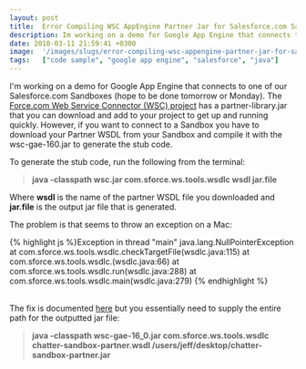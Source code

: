 ```yaml
---
layout: post
title:  Error Compiling WSC AppEngine Partner Jar for Salesforce.com Sandbox
description: Im working on a demo for Google App Engine that connects to one of our Salesforce.com Sandboxes (hope to be done tomorrow or Monday). The Force.com Web Service Connector (WSC) project  has a partner-library.jar that you can download and add to your project to get up and running quickly. However, if you want to connect to a Sandbox you have to download your Partner WSDL from your Sandbox and compile it with the wsc-gae-160.jar to generate the stub code. To generate the stub code, run the followin
date: 2010-03-11 21:59:41 +0300
image:  '/images/slugs/error-compiling-wsc-appengine-partner-jar-for-sandbox.jpg'
tags:   ["code sample", "google app engine", "salesforce", "java"]
---
```

<p style="clear: both">I'm working on a demo for Google App Engine that connects to one of our Salesforce.com Sandboxes (hope to be done tomorrow or Monday). The <a href="http://code.google.com/p/sfdc-wsc/" target="_blank">Force.com Web Service Connector (WSC) project</a> has a partner-library.jar that you can download and add to your project to get up and running quickly. However, if you want to connect to a Sandbox you have to download your Partner WSDL from your Sandbox and compile it with the wsc-gae-160.jar to generate the stub code.</p><p style="clear: both">To generate the stub code, run the following from the terminal:</p>
<blockquote style="clear: both"><p><strong>java -classpath wsc.jar com.sforce.ws.tools.wsdlc wsdl jar.file</strong></p></blockquote><p style="clear: both">Where <strong>wsdl</strong> is the name of the partner WSDL file you downloaded and <strong>jar.file</strong> is the output jar file that is generated.</p><p style="clear: both">The problem is that seems to throw an exception on a Mac:</p>
{% highlight js %}Exception in thread "main" java.lang.NullPointerException at
com.sforce.ws.tools.wsdlc.checkTargetFile(wsdlc.java:115) at 
com.sforce.ws.tools.wsdlc.<init>(wsdlc.java:66) at
com.sforce.ws.tools.wsdlc.run(wsdlc.java:288) at
com.sforce.ws.tools.wsdlc.main(wsdlc.java:279)
{% endhighlight %}
<p style="clear: both"><br />The fix is documented <a href="http://code.google.com/p/sfdc-wsc/wiki/GettingStarted" target="_blank">here</a> but you essentially need to supply the entire path for the outputted jar file:</p><blockquote style="clear: both"><p><strong>java -classpath wsc-gae-16_0.jar com.sforce.ws.tools.wsdlc chatter-sandbox-partner.wsdl /users/jeff/desktop/chatter-sandbox-partner.jar</strong></p></blockquote><p style="clear: both"></p><br class="final-break" style="clear: both" />
